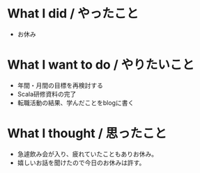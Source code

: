 # What I did / やったこと
- お休み

# What I want to do / やりたいこと
- 年間・月間の目標を再検討する
- Scala研修資料の完了
- 転職活動の結果、学んだことをblogに書く

# What I thought / 思ったこと
- 急遽飲み会が入り、疲れていたこともありお休み。
- 嬉しいお話を聞けたので今日のお休みは許す。

